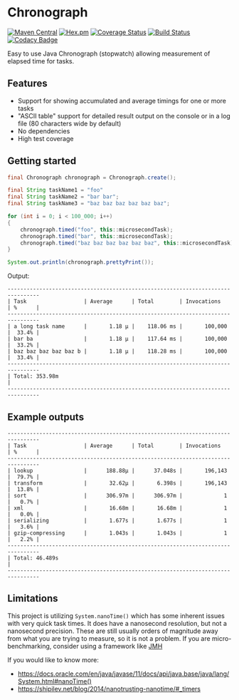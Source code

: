 # Chronograph

[![Maven Central](https://img.shields.io/maven-central/v/com.ethlo.time/chronograph.svg)](http://search.maven.org/#search%7Cga%7C1%7Cg%3A%22com.ethlo.time%22%20a%3A%22chronograph%22)
[![Hex.pm](https://img.shields.io/hexpm/l/plug.svg)](LICENSE)
[![Coverage Status](https://coveralls.io/repos/github/ethlo/chronograph/badge.svg?branch=master&kill_cache=3)](https://coveralls.io/github/ethlo/chronograph?branch=master)
[![Build Status](https://travis-ci.org/ethlo/chronograph.svg?branch=master)](https://travis-ci.org/ethlo/chronograph)
[![Codacy Badge](https://api.codacy.com/project/badge/Grade/0d9d2c9bfddc400f84203aa82a55f211)](https://www.codacy.com/app/morten/chronograph?utm_source=github.com&amp;utm_medium=referral&amp;utm_content=ethlo/chronograph&amp;utm_campaign=Badge_Grade)

Easy to use Java Chronograph (stopwatch) allowing measurement of elapsed time for tasks.

## Features
* Support for showing accumulated and average timings for one or more tasks
* "ASCII table" support for detailed result output on the console or in a log file (80 characters wide by default)
* No dependencies
* High test coverage

## Getting started
```java
final Chronograph chronograph = Chronograph.create();

final String taskName1 = "foo"
final String taskName2 = "bar bar";
final String taskName3 = "baz baz baz baz baz baz";

for (int i = 0; i < 100_000; i++)
{
    chronograph.timed("foo", this::microsecondTask);
    chronograph.timed("bar", this::microsecondTask);
    chronograph.timed("baz baz baz baz baz baz", this::microsecondTask);
}

System.out.println(chronograph.prettyPrint());
``` 

Output:
```
--------------------------------------------------------------------------------
| Task                  | Average      | Total        | Invocations   | %      |    
--------------------------------------------------------------------------------
| a long task name      |       1.18 μ |    118.06 ms |       100,000 |  33.4% |
| bar ba                |       1.18 μ |    117.64 ms |       100,000 |  33.2% |
| baz baz baz baz baz b |       1.18 μ |    118.28 ms |       100,000 |  33.4% |
--------------------------------------------------------------------------------
| Total: 353.98m                                                               |
--------------------------------------------------------------------------------
```

## Example outputs
```
--------------------------------------------------------------------------------
| Task                  | Average      | Total        | Invocations   | %      |    
--------------------------------------------------------------------------------
| lookup                |      188.88μ |      37.048s |       196,143 |  79.7% |
| transform             |       32.62μ |       6.398s |       196,143 |  13.8% |
| sort                  |      306.97m |      306.97m |             1 |   0.7% |
| xml                   |       16.68m |       16.68m |             1 |   0.0% |
| serializing           |       1.677s |       1.677s |             1 |   3.6% |
| gzip-compressing      |       1.043s |       1.043s |             1 |   2.2% |
--------------------------------------------------------------------------------
| Total: 46.489s                                                               |
--------------------------------------------------------------------------------
```

## Limitations
This project is utilizing `System.nanoTime()` which has some inherent issues with very quick task times. It does have a nanosecond resolution, but not a nanosecond precision. These are still usually orders of magnitude away from what you are trying to measure, so it is not a problem. If you are micro-benchmarking, consider using a framework like [JMH](https://mvnrepository.com/artifact/org.openjdk.jmh/jmh-core)

If you would like to know more:
* https://docs.oracle.com/en/java/javase/11/docs/api/java.base/java/lang/System.html#nanoTime()
* https://shipilev.net/blog/2014/nanotrusting-nanotime/#_timers
